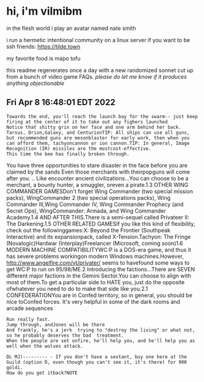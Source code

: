 # hi, i'm vilmibm

in the flesh world i play an avatar named nate smith

i run a hermetic intentional community on a linux server if you want to be ssh friends: https://tilde.town

my favorite food is mapo tofu

this readme regenerates once a day with a new randomized sonnet cut up from a bunch of video game FAQs.
_please do let me know if it produces anything objectionable_

## Fri Apr  8 16:48:01 EDT 2022

    Towards the end, you'll reach the launch bay for the swarm-- just keep firing at the center of it to take out any fighers launched
    Notice that shitty grin on her face and one arm behind her back.
    Tarsus, Orion,Galaxy, and CenturionTIP: All ships can use all guns, but recommended guns are mesonblaster for early work, then when you can afford them, tachyoncannon or ion cannon.TIP: In general, Image Recognition (IR) missiles are the mostcost-effective.
    This time the bee has finally broken through.
    
      You have three opportunities to stare disaster in the face before you are claimed by the sands
    Even those merchants with theirpopguns will come after you.
    .. Like encounter ancient civilizations...You can choose to be a merchant, a bounty hunter, a smuggler, oreven a pirate.1.3 OTHER WING COMMANDER GAMESDon't forget Wing Commander (two special mission packs), WingCommander 2 (two special operations packs), Wing Commander III,Wing Commander IV, Wing Commander Prophecy (and Secret Ops), WingCommander: Armada, and Wing Commander Academy.1.4 AND AFTER THIS.There is a semi-sequel called Privateer II: The Darkening.1.5 OTHER RELATED GAMESIf you like this kind of flexibility, check out the followinggames:X: Beyond the Frontier (Southpeak Interactive) and its expansionpack, called X-Tension.Tachyon: The Fringe (Novalogic)Hardwar (Interplay)Freelancer (Microsoft, coming soon)1.6 MODERN MACHINE COMPATIBILITYWC:P is a DOS-era game, and thus it has severe problems workingon modern Windows machines.However, http://www.angelfire.com/yt/privater/ seems to havefound some ways to get WC:P to run on 95/98/ME.2 Introducing the factions...There are SEVEN different major factions in the Gemini Sector.You can choose to align with most of them.To get a particular side to HATE you, just do the opposite ofwhatever you need to do to make that side like you.2.1 CONFEDERATIONYou are in Confed territory, so in general, you should be nice toConfed forces.
    It's very helpful in some of the dark rooms and arcade sequences
    
    Run really fast.
    Jump through, andJones will be there
    And frankly, he's a jerk  trying to "destroy the living" or what not, so he probably deserves the bad  treatment.
    When the people are set onfire, he'll help you, and he'll help you as well when the wolves attack.
    
    DL MJ)--------- - If you don't have a sextant, buy one here at the Guild (option D, even though you can't see it, it's there) for 900 goldi.
    How do you get itback?NOTE
